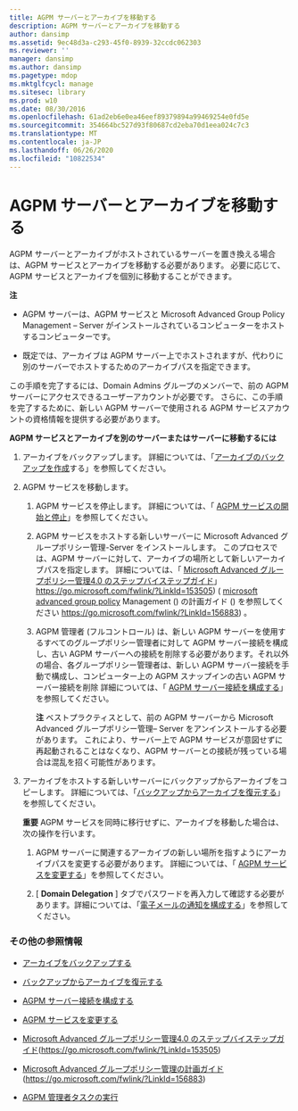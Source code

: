 ```yaml
---
title: AGPM サーバーとアーカイブを移動する
description: AGPM サーバーとアーカイブを移動する
author: dansimp
ms.assetid: 9ec48d3a-c293-45f0-8939-32ccdc062303
ms.reviewer: ''
manager: dansimp
ms.author: dansimp
ms.pagetype: mdop
ms.mktglfcycl: manage
ms.sitesec: library
ms.prod: w10
ms.date: 08/30/2016
ms.openlocfilehash: 61ad2eb6e0ea46eef89379894a99469254e0fd5e
ms.sourcegitcommit: 354664bc527d93f80687cd2eba70d1eea024c7c3
ms.translationtype: MT
ms.contentlocale: ja-JP
ms.lasthandoff: 06/26/2020
ms.locfileid: "10822534"
---
```

# AGPM サーバーとアーカイブを移動する


AGPM サーバーとアーカイブがホストされているサーバーを置き換える場合は、AGPM サービスとアーカイブを移動する必要があります。 必要に応じて、AGPM サービスとアーカイブを個別に移動することができます。

**注**  
-   AGPM サーバーは、AGPM サービスと Microsoft Advanced Group Policy Management – Server がインストールされているコンピューターをホストするコンピューターです。

-   既定では、アーカイブは AGPM サーバー上でホストされますが、代わりに別のサーバーでホストするためのアーカイブパスを指定できます。

 

この手順を完了するには、Domain Admins グループのメンバーで、前の AGPM サーバーにアクセスできるユーザーアカウントが必要です。 さらに、この手順を完了するために、新しい AGPM サーバーで使用される AGPM サービスアカウントの資格情報を提供する必要があります。

**AGPM サービスとアーカイブを別のサーバーまたはサーバーに移動するには**

1.  アーカイブをバックアップします。 詳細については、「[アーカイブのバックアップを作成](back-up-the-archive-agpm40.md)する」を参照してください。

2.  AGPM サービスを移動します。

    1.  AGPM サービスを停止します。 詳細については、「 [AGPM サービスの開始と停止](start-and-stop-the-agpm-service-agpm40.md)」を参照してください。

    2.  AGPM サービスをホストする新しいサーバーに Microsoft Advanced グループポリシー管理-Server をインストールします。 このプロセスでは、AGPM サーバーに対して、アーカイブの場所として新しいアーカイブパスを指定します。 詳細については、「 [Microsoft Advanced グループポリシー管理4.0 のステップバイステップガイド](https://go.microsoft.com/fwlink/?LinkId=153505)」 https://go.microsoft.com/fwlink/?LinkId=153505) ( [microsoft advanced group policy](https://go.microsoft.com/fwlink/?LinkId=156883) Management () の計画ガイド () を参照してください https://go.microsoft.com/fwlink/?LinkId=156883) 。

    3.  AGPM 管理者 (フルコントロール) は、新しい AGPM サーバーを使用するすべてのグループポリシー管理者に対して AGPM サーバー接続を構成し、古い AGPM サーバーへの接続を削除する必要があります。それ以外の場合、各グループポリシー管理者は、新しい AGPM サーバー接続を手動で構成し、コンピューター上の AGPM スナップインの古い AGPM サーバー接続を削除 詳細については、「 [AGPM サーバー接続を構成する](configure-agpm-server-connections-agpm40.md)」を参照してください。

        **注** ベストプラクティスとして、前の AGPM サーバーから Microsoft Advanced グループポリシー管理– Server をアンインストールする必要があります。 これにより、サーバー上で AGPM サービスが意図せずに再起動されることはなくなり、AGPM サーバーとの接続が残っている場合は混乱を招く可能性があります。

         

3.  アーカイブをホストする新しいサーバーにバックアップからアーカイブをコピーします。 詳細については、「[バックアップからアーカイブを復元する](restore-the-archive-from-a-backup-agpm40.md)」を参照してください。

    **重要** AGPM サービスを同時に移行せずに、アーカイブを移動した場合は、次の操作を行います。

    1.  AGPM サーバーに関連するアーカイブの新しい場所を指すようにアーカイブパスを変更する必要があります。 詳細については、「 [AGPM サービスを変更する](modify-the-agpm-service-agpm40.md)」を参照してください。

    2.  [ **Domain Delegation** ] タブでパスワードを再入力して確認する必要があります。詳細については、「[電子メールの通知を構成する](configure-e-mail-notification-agpm40.md)」を参照してください。

     

### その他の参照情報

-   [アーカイブをバックアップする](back-up-the-archive-agpm40.md)

-   [バックアップからアーカイブを復元する](restore-the-archive-from-a-backup-agpm40.md)

-   [AGPM サーバー接続を構成する](configure-agpm-server-connections-agpm40.md)

-   [AGPM サービスを変更する](modify-the-agpm-service-agpm40.md)

-   [Microsoft Advanced グループポリシー管理4.0 のステップバイステップガイド](https://go.microsoft.com/fwlink/?LinkId=153505)(https://go.microsoft.com/fwlink/?LinkId=153505)

-   [Microsoft Advanced グループポリシー管理の計画ガイド](https://go.microsoft.com/fwlink/?LinkId=156883)(https://go.microsoft.com/fwlink/?LinkId=156883)

-   [AGPM 管理者タスクの実行](performing-agpm-administrator-tasks-agpm40.md)

 

 





